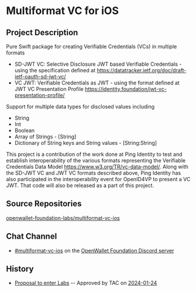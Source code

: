 # Multiformat VC for iOS

## Project Description

Pure Swift package for creating Verifiable Credentials (VCs) in multiple formats

- SD-JWT VC: Selective Disclosure JWT based Verifiable Credentials - using the specification defined at https://datatracker.ietf.org/doc/draft-ietf-oauth-sd-jwt-vc/
- VC JWT: Verifiable Credentials as JWT - using the format defined at JWT VC Presentation Profile https://identity.foundation/jwt-vc-presentation-profile/

Support for multiple data types for disclosed values including

- String
- Int
- Boolean
- Array of Strings - [String]
- Dictionary of String keys and String values - [String:String]

This project is a contribution of the work done at Ping Identity to test and establish interoperability of the various formats representing the Verifiable Credentials Data Model https://www.w3.org/TR/vc-data-model/. Along with the SD-JWT VC and JWT VC formats described above, Ping Identity has also participated in the interoperability event for OpenID4VP to present a VC JWT. That code will also be released as a part of this project.

## Source Repositories

[openwallet-foundation-labs/multiformat-vc-ios](https://github.com/openwallet-foundation-labs/multiformat-vc-ios)

## Chat Channel
- [#multiformat-vc-ios](https://discord.com/channels/1022962884864643214/1199766370880069762) on the [OpenWallet Foundation Discord server](https://discord.gg/openwalletfoundation)

## History

- [Proposal to enter Labs](https://github.com/openwallet-foundation/project-proposals/blob/13967e30a67df0289b1e4bfaff0491167aad0647/projects/multiformat-vc-ios.md) -- Approved by TAC on [2024-01-24](../meetings/2024/2024-01-24.md)
